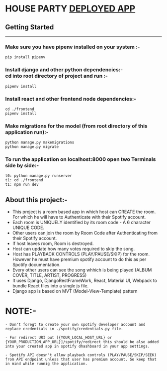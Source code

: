 # HOUSE PARTY [DEPLOYED APP](https://my-music-controller.herokuapp.com/)

## Getting Started

<hr>

### Make sure you have pipenv installed on your system :-

    pip install pipenv

### Install django and other python dependencies:- <br> cd into root directory of project and run :-

    pipenv install

### Install react and other frontend node dependencies:-

    cd ./frontend
    pipenv install

### Make migrations for the model (from root directory of this application run):-

    python manage.py makemigrations
    python manage.py migrate

### To run the application on localhost:8000 open two Terminals side by side:-

    t0: python manage.py runserver
    t1: cd ./frontend
    t1: npm run dev

## About this project:-

- This project is a room based app in which host can CREATE the room. For which he will have to Authenticate with their Spotify account.
- Each room is UNIQUELY identified by its room code - A 6 character UNIQUE CODE.
- Other users can join the room by Room Code after Authenticating from their Spotify account.
- If host leaves room, Room is destroyed.
- Host can update how many votes required to skip the song.
- Host has PLAYBACK CONTROLS (PLAY/PAUSE/SKIP) for the room. However he must have premium spotify account to do this as per Spotify documentation.
- Every other users can see the song whhich is being played (ALBUM COVER, TITLE, ARTIST, PROGRESS)
- It uses Django, DjangoRestFrameWork, React, Material UI, Webpack to bundle React files into a single js file.
- Django app is based on MVT (Model-View-Template) pattern

# NOTE:-

    - Don't foregt to create your own spotify developer account and replace credentials in ./spotify/credentials.py file.

    - For redirect URI put [{YOUR_LOCAL_HOST_URL} or {YOUR_PRODUCTION_APP_URL}]/spotify/redirect this should be also added into your created app in spotify dhashboard in your app settings.

    - Spotify API doesn't allow playback controls (PLAY/PAUSE/SKIP/SEEK) from API endpoint unless that user has premium account. So keep that in mind while runnig the application.
